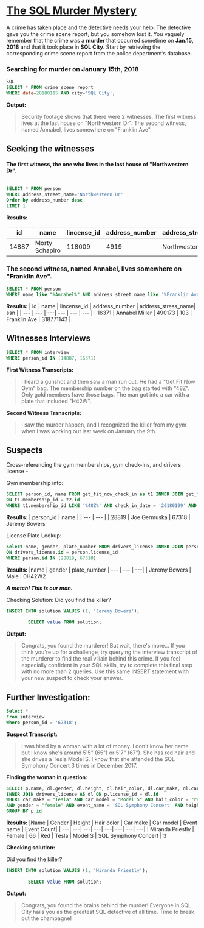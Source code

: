 # [The SQL Murder Mystery](http://mystery.knightlab.com/)

A crime has taken place and the detective needs your help. The detective gave you the crime scene report, but you somehow lost it. You vaguely remember that the crime was a __murder__ that occurred sometime on __Jan.15, 2018__ and that it took place in __SQL City__. Start by retrieving the corresponding crime scene report from the police department’s database.

### Searching for murder on __January 15th, 2018__

~~~sql
SQL
SELECT * FROM crime_scene_report
WHERE date=20180115 AND city='SQL City';
~~~
**Output:**
>Security footage shows that there were 2 witnesses. The first witness lives at the last house on "Northwestern Dr". The second witness, named Annabel, lives somewhere on "Franklin Ave".

## **Seeking the witnesses**

#### The first witness, the one who lives in the last house of "Northwestern Dr".

~~~sql

SELECT * FROM person 
WHERE address_street_name='Northwestern Dr' 
Order by address_number desc
LIMIT 1
~~~

**Results:**

| id | name | lincense_id | address_number | address_stress_name| ssn |
| --- | --- | ---| --- | --- | --- | 
| 14887 | Morty Schapiro | 118009 | 4919 | Northwestern Dr | 111564949


### The second witness, named Annabel, lives somewhere on "Franklin Ave".
~~~sql
SELECT * FROM person 
WHERE name like "%Annabel%" AND address_street_name like '%Franklin Ave%'
~~~

**Results:**
| id | name | lincense_id | address_number | address_stress_name| ssn |
| --- | --- | ---| --- | --- | --- | 
| 16371 | Annabel Miller | 490173 | 103 | Franklin Ave | 318771143 |

## **Witnesses Interviews**
~~~sql
SELECT * FROM interview
WHERE person_id IN (14887, 16371)
~~~

**First Witness Transcripts:**
>I heard a gunshot and then saw a man run out. He had a "Get Fit Now Gym" bag. The membership number on the bag started with "48Z". Only gold members have those bags. The man got into a car with a plate that included "H42W".

**Second Witness Transcripts:**
>I saw the murder happen, and I recognized the killer from my gym when I was working out last week on January the 9th.

## **Suspects**
Cross-referencing the gym memberships, gym check-ins, and drivers license -

Gym membership info:
~~~sql
SELECT person_id, name FROM get_fit_now_check_in as t1 INNER JOIN get_fit_now_member as t2                   
ON t1.membership_id = t2.id
WHERE t1.membership_id LIKE '%48Z%' AND check_in_date = '20180109' AND t2.membership_status = 'gold'
~~~
**Results:**
| person_id | name |
| --- | --- |
| 28819 | Joe Germuska
| 67318 | Jeremy Bowers

License Plate Lookup:

~~~sql
Select name, gender, plate_number FROM drivers_license INNER JOIN person
ON drivers_license.id = person.license_id
WHERE person.id IN (28819, 67318)
~~~
**Results:**
|name | gender | plate_number
| --- | --- | ---|
| Jeremy Bowers | Male | 0H42W2

***A match! This is our man.***

Checking Solution:
Did you find the killer?
~~~sql
INSERT INTO solution VALUES (1, 'Jeremy Bowers');
        
        SELECT value FROM solution;
~~~

**Output:**
>Congrats, you found the murderer! But wait, there's more... If you think you're up for a challenge, try querying the interview transcript of the murderer to find the real villain behind this crime. If you feel especially confident in your SQL skills, try to complete this final step with no more than 2 queries. Use this same INSERT statement with your new suspect to check your answer.

## **Further Investigation:**
~~~sql
Select *
From interview
Where person_id = '67318';
~~~

**Suspect Transcript:**
>I was hired by a woman with a lot of money. I don't know her name but I know she's around 5'5" (65") or 5'7" (67"). She has red hair and she drives a Tesla Model S. I know that she attended the SQL Symphony Concert 3 times in December 2017.

**Finding the woman in question:**
~~~sql
SELECT p.name, dl.gender, dl.height, dl.hair_color, dl.car_make, dl.car_model, fb.event_name, count(fb.event_id) AS Event_count FROM facebook_event_checkin AS fb INNER JOIN person AS p ON fb.person_id = p.id 
INNER JOIN drivers_license AS dl ON p.license_id = dl.id
WHERE car_make = "Tesla" AND car_model = "Model S" AND hair_color = "red" 
AND gender = "female" AND event_name = 'SQL Symphony Concert' AND height BETWEEN 65 AND 67
GROUP BY p.id
~~~
**Results:**
|Name | Gender | Height | Hair color | Car make | Car model | Event name | Event Count|
| ---| ---| ---| ---| ---| ---| ---| ---|
| Miranda Priestly | Female | 66 | Red | Tesla | Model S | SQL Symphony Concert | 3

**Checking solution:**

Did you find the killer?
~~~sql
INSERT INTO solution VALUES (1, 'Miranda Priestly');
        
        SELECT value FROM solution;
~~~

**Output:** 
>Congrats, you found the brains behind the murder! Everyone in SQL City hails you as the greatest SQL detective of all time. Time to break out the champagne!

